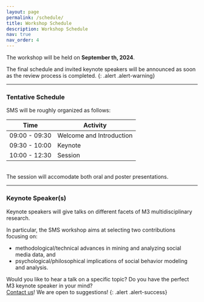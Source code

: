 ```yaml
---
layout: page
permalink: /schedule/
title: Workshop Schedule
description: Workshop Schedule
nav: true
nav_order: 4
---
```


The workshop will be held on **September th, 2024**.

The final schedule and invited keynote speakers will be announced as soon as the review process is completed.
{: .alert .alert-warning}

---

### Tentative Schedule

SMS will be roughly organized as follows:

| Time          | Activity                 |
|---------------|--------------------------|
| 09:00 - 09:30 | Welcome and Introduction |
| 09:30 - 10:00 | Keynote                  |
| 10:00 - 12:30 | Session                  |


<br/>
The session will accomodate both oral and poster presentations.

---

### Keynote Speaker(s)

Keynote speakers will give talks on different facets of M3 multidisciplinary research. 

In particular, the SMS workshop aims at selecting two contributions focusing on: 
- methodological/technical advances in mining and analyzing social media data, and
- psychological/philosophical implications of social behavior modeling and analysis.


Would you like to hear a talk on a specific topic? Do you have the perfect M3 keynote speaker in your mind?  
<a href="mailto:mind-meets-media-workshop@googlegroups.com">Contact us</a>! We are open to suggestions!
{: .alert .alert-success}